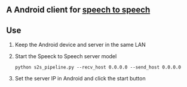 ## A Android client for [speech to speech](https://github.com/huggingface/speech-to-speech)

## Use

1. Keep the Android device and server in the same LAN
2. Start the Speeck to Speech server model

   ```
   python s2s_pipeline.py --recv_host 0.0.0.0 --send_host 0.0.0.0
   ```
4. Set the server IP in Android and click the start button